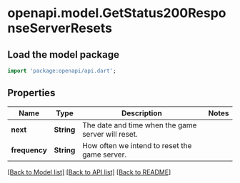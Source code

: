 # openapi.model.GetStatus200ResponseServerResets

## Load the model package
```dart
import 'package:openapi/api.dart';
```

## Properties
Name | Type | Description | Notes
------------ | ------------- | ------------- | -------------
**next** | **String** | The date and time when the game server will reset. | 
**frequency** | **String** | How often we intend to reset the game server. | 

[[Back to Model list]](../README.md#documentation-for-models) [[Back to API list]](../README.md#documentation-for-api-endpoints) [[Back to README]](../README.md)


